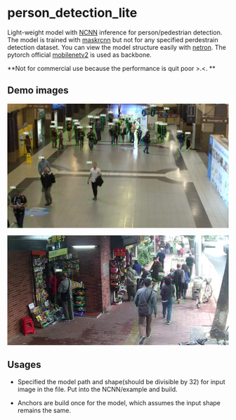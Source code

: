 # person_detection_lite
Light-weight model with [NCNN](<https://github.com/Tencent/ncnn>) inference for person/pedestrian detection. The model is trained with [maskrcnn](<https://github.com/facebookresearch/maskrcnn-benchmark>) but not for any specified perdestrain detection dataset. You can view the model structure easily with [netron](<https://github.com/lutzroeder/netron>). The pytorch official [mobilenetv2](<https://pytorch.org/hub/pytorch_vision_mobilenet_v2/>) is used as backbone.

**Not for commercial use because the performance is quit poor >.<. **



## Demo images

![demo image](images/results/000011_mobile0.35_512_928.jpg)

![demo image](images/results/img00023_mobile0.35_512_928.jpg)



## Usages

- Specified the model path and shape(should be divisible by 32) for input image in the file. Put into the NCNN/example and build. 

- Anchors are build once for the model, which assumes the input shape remains the same.








